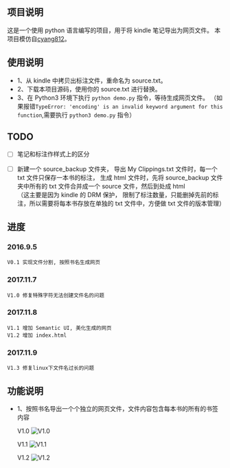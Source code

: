 ## 项目说明

这是一个使用 python 语言编写的项目，用于将 kindle 笔记导出为网页文件。
本项目模仿自[cyang812](https://github.com/cyang812/kindleNote)。

## 使用说明
- 1、从 kindle 中拷贝出标注文件，重命名为 source.txt。
- 2、下载本项目源码，使用你的 source.txt 进行替换。
- 3、在 Python3 环境下执行 `python demo.py` 指令，等待生成网页文件。
（如果报错`TypeError: 'encoding' is an invalid keyword argument for this function`,需要执行 `python3 demo.py` 指令）


## TODO

- [ ]  笔记和标注作样式上的区分
- [ ]  新建一个 source_backup 文件夹， 导出 My Clippings.txt 文件时，每一个 txt 文件只保存一本书的标注，
生成 html 文件时，先将 source_backup 文件夹中所有的 txt 文件合并成一个 source 文件，然后到处成 html  
（这主要是因为 kindle 的 DRM 保护， 限制了标注数量，只能删掉先前的标注，所以需要将每本书存放在单独的 txt 文件中，方便做 txt 文件的版本管理）


## 进度

### 2016.9.5
	V0.1 实现文件分割, 按照书名生成网页
### 2017.11.7
	V1.0 修复特殊字符无法创建文件名的问题
### 2017.11.8
	V1.1 增加 Semantic UI, 美化生成的网页
	V1.2 增加 index.html
### 2017.11.9
	V1.3 修复linux下文件名过长的问题


## 功能说明

- 1、按照书名导出一个个独立的网页文件，文件内容包含每本书的所有的书签内容

    V1.0
    ![V1.0](https://github.com/cyang812/kindleNote/raw/master/V1.0.png)

    V1.1
    ![V1.1](https://github.com/cyang812/kindleNote/raw/master/V1.1.png)

    V1.2
    ![V1.2](https://github.com/cyang812/kindleNote/raw/master/V1.2.png)

